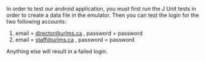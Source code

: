 In order to test our android application, you must first run the J Unit tests in order to create a data file in the emulator. 
Then you can test the login for the two following accounts:
1. email = director@urlms.ca , password = password
2. email = staff@urlms.ca , password = password 

Anything else will result in a failed login.

